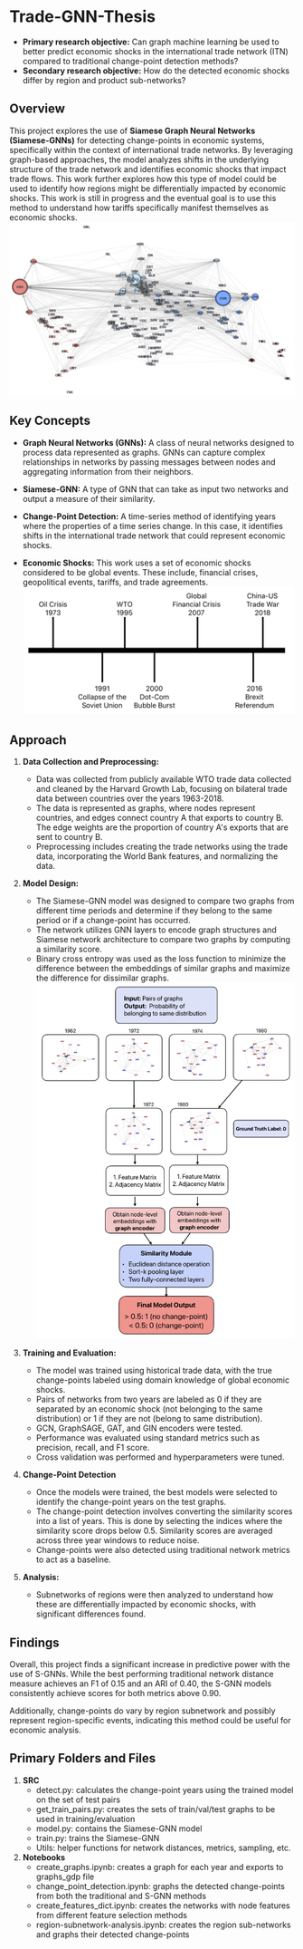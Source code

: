 # Trade-GNN-Thesis
- **Primary research objective:** Can graph machine learning be used to better predict economic shocks in the international trade network (ITN) compared to traditional change-point detection methods?
- **Secondary research objective:** How do the detected economic shocks differ by region and product sub-networks?

## Overview

This project explores the use of **Siamese Graph Neural Networks (Siamese-GNNs)** for detecting change-points in economic systems, specifically within the context of international trade networks. By leveraging graph-based approaches, the model analyzes shifts in the underlying structure of the trade network and identifies economic shocks that impact trade flows. This work further explores how this type of model could be used to identify how regions might be differentially impacted by economic shocks. This work is still in progress and the eventual goal is to use this method to understand how tariffs specifically manifest themselves as economic shocks.
![Trade Network](Images/world_network.png)

## Key Concepts
  
- **Graph Neural Networks (GNNs):** A class of neural networks designed to process data represented as graphs. GNNs can capture complex relationships in networks by passing messages between nodes and aggregating information from their neighbors.

- **Siamese-GNN:** A type of GNN that can take as input two networks and output a measure of their similarity.
  
- **Change-Point Detection:** A time-series method of identifying years where the properties of a time series change. In this case, it identifies shifts in the international trade network that could represent economic shocks.

- **Economic Shocks:** This work uses a set of economic shocks considered to be global events. These include, financial crises, geopolitical events, tariffs, and trade agreements.
![Trade Network](Images/Global_Crises.png)

## Approach

1. **Data Collection and Preprocessing:**
   - Data was collected from publicly available WTO trade data collected and cleaned by the Harvard Growth Lab, focusing on bilateral trade data between countries over the years 1963-2018.
   - The data is represented as graphs, where nodes represent countries, and edges connect country A that exports to country B. The edge weights are the proportion of country A's exports that are sent to country B.
   - Preprocessing includes creating the trade networks using the trade data, incorporating the World Bank features, and normalizing the data.

2. **Model Design:**
   - The Siamese-GNN model was designed to compare two graphs from different time periods and determine if they belong to the same period or if a change-point has occurred.
   - The network utilizes GNN layers to encode graph structures and Siamese network architecture to compare two graphs by computing a similarity score.
   - Binary cross entropy was used as the loss function to minimize the difference between the embeddings of similar graphs and maximize the difference for dissimilar graphs.
   ![Trade Network](Images/model_layers.png)

3. **Training and Evaluation:**
   - The model was trained using historical trade data, with the true change-points labeled using domain knowledge of global economic shocks.
   - Pairs of networks from two years are labeled as 0 if they are separated by an economic shock (not belonging to the same distribution) or 1 if they are not (belong to same distribution).
   - GCN, GraphSAGE, GAT, and GIN encoders were tested.
   - Performance was evaluated using standard metrics such as precision, recall, and F1 score.
   - Cross validation was performed and hyperparameters were tuned.

4. **Change-Point Detection**
   - Once the models were trained, the best models were selected to identify the change-point years on the test graphs.
   - The change-point detection involves converting the similarity scores into a list of years. This is done by selecting the indices where the similarity score drops below 0.5. Similarity scores are averaged across three year windows to reduce noise. 
   - Change-points were also detected using traditional network metrics to act as a baseline.

4. **Analysis:**
   - Subnetworks of regions were then analyzed to understand how these are differentially impacted by economic shocks, with significant differences found.

## Findings
Overall, this project finds a significant increase in predictive power with the use of S-GNNs. While the best performing traditional network distance measure achieves an F1 of 0.15 and an ARI of 0.40, the S-GNN models consistently achieve scores for both metrics above 0.90.

Additionally, change-points do vary by region subnetwork and possibly represent region-specific events, indicating this method could be useful for economic analysis.

## Primary Folders and Files
1. **SRC** 
   - detect.py: calculates the change-point years using the trained model on the set of test pairs
   - get_train_pairs.py: creates the sets of train/val/test graphs to be used in training/evaluation
   - model.py: contains the Siamese-GNN model
   - train.py: trains the Siamese-GNN
   - Utils: helper functions for network distances, metrics, sampling, etc.
2. **Notebooks**
   - create_graphs.ipynb: creates a graph for each year and exports to graphs_gdp file
   - change_point_detection.ipynb: graphs the detected change-points from both the traditional and S-GNN methods
   - create_features_dict.ipynb: creates the networks with node features from different feature selection methods
   - region-subnetwork-analysis.ipynb: creates the region sub-networks and graphs their detected change-points
